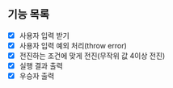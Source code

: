 ## 기능 목록

- [x] 사용자 입력 받기
- [x] 사용자 입력 예외 처리(throw error)
- [x] 전진하는 조건에 맞게 전진(무작위 값 4이상 전진)
- [x] 실행 결과 출력
- [x] 우승자 출력
